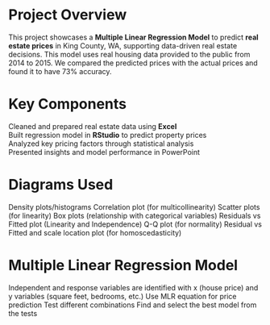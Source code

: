 # Project Overview
This project showcases a **Multiple Linear Regression Model** to predict **real estate prices** in King County, WA, supporting data-driven real estate decisions. This model uses real housing data provided to the public from 2014 to 2015. We compared the predicted prices with the actual prices and found it to have 73% accuracy. 

# Key Components
Cleaned and prepared real estate data using **Excel**  
Built regression model in **RStudio** to predict property prices  
Analyzed key pricing factors through statistical analysis  
Presented insights and model performance in PowerPoint  

# Diagrams Used
Density plots/histograms
Correlation plot (for multicollinearity) 
Scatter plots (for linearity)
Box plots (relationship with categorical variables)
Residuals vs Fitted plot (Linearity and Independence)
Q-Q plot (for normality)
Residual vs Fitted and scale location plot (for homoscedasticity) 

# Multiple Linear Regression Model
Independent and response variables are identified with x (house price) and y variables (square feet, bedrooms, etc.)
Use MLR equation for price prediction 
Test different combinations 
Find and select the best model from the tests




